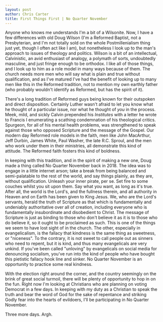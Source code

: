 ```yaml
---
layout: post
author: Chris Carter
title: First Things First | No Quarter November
---
```


Anyone who knows me understands I'm a bit of a Wilsonite. Now, I have a few differences with old Doug Wilson (I'm a Reformed Baptist, not a Presbyterian, and I'm not totally sold on the whole Postmillenialism thing just yet, though I often act like I am), but nonetheless I look up to the man's approach to issues of theology and politics. Wilson is a bit of an intellectual, Calvinistic, an avid enthusiast of analogy, a polymath of sorts, undoubtedly masculine, and just fringe enough to be orthodox. I like all of those things, and I look up to him as a role model in many ways because of them. The church needs more men who will say what is plain and true without qualification, and as I've matured I've had the benefit of looking up to many men like this in the Reformed tradition, not to mention my own earthly father (who probably wouldn't identify as Reformed, but has the spirit of it).

There's a long tradition of Reformed guys being known for their outspoken and direct disposition. Certainly Luther wasn't afraid to let you know what he thought of a particular issue, nor what he thought of _you_ in the process. Meek, mild, and sickly Calvin prepended his _Institutes_ with a letter he wrote to Francis I enumerating a scathing condemnation of his theological critics. Spurgeon, for all of his mental health problems, was strengthened to speak against those who opposed Scripture and the message of the Gospel. Our modern day Reformed role models in the faith, men like John MacArthur, Jeff Durbin, James White, Paul Washer, the late R.C. Sproul, and the men who work under them in their ministries, all demonstrate this kind of attitude. The Reformed faith fosters this kind of boldness.

In keeping with this tradition, and in the spirit of making a new one, Doug made a thing called No Quarter November back in 2018. The idea was to engage in a little internet arson; take a break from being balanced and semi-palatable to the rest of the world, and say things plainly, as they are, without qualification. Unleash your inner pirate, per se. Set fire to some couches whilst you sit upon them. Say what you want, as long as it's true. After all, the world is the Lord's, and the fullness therein, and all authority in Heaven and on Earth has been given to King Jesus. We, who are the Lord's servants, herald the truth of Scripture as that which is fundamentally and undeniably authoritative over all of creation, including everyone who is fundamentally insubordinate and disobedient to Christ. The message of Scripture is just as binding to those who don't believe it as it is to those who do believe it, so it ought to be proclaimed as such. This is one of the things we seem to have lost sight of in the church. The other, especially in evangelicalism, is the fallacy that kindness is the same thing as sweetness, or "niceness". To the contrary, it is not sweet to call people out as sinners who need to repent, but it is kind, and thus many evangelicals are very unkind. If you've been called "unloving" by evangelicals on social media for denouncing socialism, you've run into the kind of people who have bought this pietistic fallacy hook line and sinker. No Quarter November is an opportunity to practice some real kindness.

With the election right around the corner, and the country seemingly on the brink of great social turmoil, there will be plenty of opportunity to hop in on the fun. Right now I'm looking at Christians who are planning on voting Democrat in a few days. In keeping with my duty as a Christian to speak the truth and bear the word of God for the sake of repentance and striking Godly fear into the hearts of evildoers, I'll be participating in No Quarter November.

Three more days. Argh.

